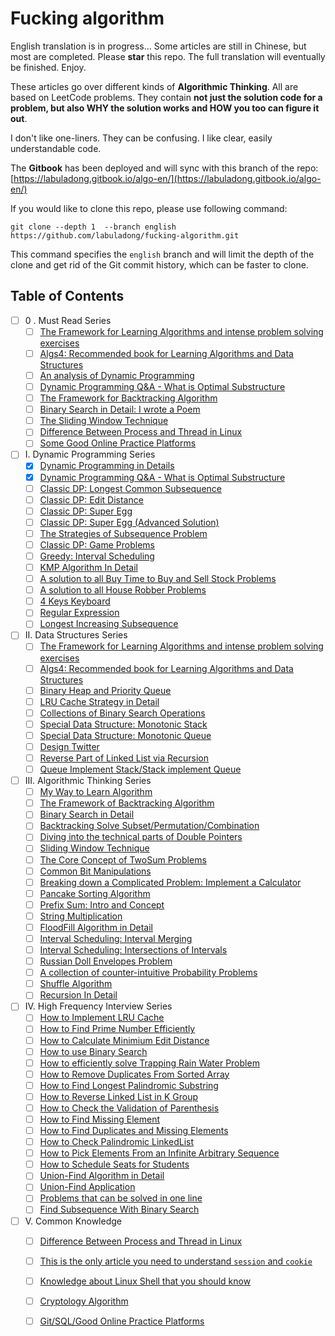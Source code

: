 # Fucking algorithm

English translation is in progress... Some articles are still in Chinese, but most are completed. Please **star** this repo. The full translation will eventually be finished. Enjoy.

These articles go over different kinds of **Algorithmic Thinking**. All are based on LeetCode problems. They contain **not just the solution code for a problem, but also WHY the solution works and HOW you too can figure it out**.

I don't like one-liners. They can be confusing. I like clear, easily understandable code.

The **Gitbook** has been deployed and will sync with this branch of the repo: [https://labuladong.gitbook.io/algo-en/](https://labuladong.gitbook.io/algo-en/)

If you would like to clone this repo, please use following command:

```shell
git clone --depth 1  --branch english https://github.com/labuladong/fucking-algorithm.git
```

This command specifies the `english` branch and will limit the depth of the clone and get rid of the Git commit history, which can be faster to clone.

## Table of Contents

- [ ] 0 . Must Read Series
  - [ ] [The Framework for Learning Algorithms and intense problem solving exercises](think_like_computer/Framework%20and%20thoughts%20about%20learning%20data%20structure%20and%20algorithm.md)
  - [ ] [Algs4: Recommended book for Learning Algorithms and Data Structures](think_like_computer/why_i_recommend_algs4.md)
  - [ ] [An analysis of Dynamic Programming](dynamic_programming/AnalysisOfDynamicProgramming.md)
  - [ ] [Dynamic Programming Q&A - What is Optimal Substructure](dynamic_programming/OptimalSubstructure.md)
  - [ ] [The Framework for Backtracking Algorithm](think_like_computer/DetailsaboutBacktracking.md)
  - [ ] [Binary Search in Detail: I wrote a Poem](think_like_computer/DetailedBinarySearch.md)
  - [ ] [The Sliding Window Technique](think_like_computer/SlidingWindowTechnique.md)
  - [ ] [Difference Between Process and Thread in Linux](common_knowledge/linuxProcess.md)
  - [ ] [Some Good Online Practice Platforms](common_knowledge/OnlinePraticePlatform.md)

- [ ] I. Dynamic Programming Series
  - [x] [Dynamic Programming in Details](dynamic_programming/AnalysisOfDynamicProgramming.md)
  - [x] [Dynamic Programming Q&A - What is Optimal Substructure](dynamic_programming/OptimalSubstructure.md)
  - [ ] [Classic DP: Longest Common Subsequence](dynamic_programming/LongestCommonSubsequence.md)
  - [ ] [Classic DP: Edit Distance](dynamic_programming/EditDistance.md)
  - [ ] [Classic DP: Super Egg](dynamic_programming/ThrowingEggsinHighBuildings.md)
  - [ ] [Classic DP: Super Egg (Advanced Solution)](dynamic_programming/SuperEggDropAdvanced.md)
  - [ ] [The Strategies of Subsequence Problem](dynamic_programming/StrategiesForSubsequenceProblem.md)
  - [ ] [Classic DP: Game Problems](dynamic_programming/GameProblemsInDynamicProgramming.md)
  - [ ] [Greedy: Interval Scheduling](dynamic_programming/IntervalScheduling.md)
  - [ ] [KMP Algorithm In Detail](dynamic_programming/KMPCharacterMatchingAlgorithmInDynamicProgramming.md)
  - [ ] [A solution to all Buy Time to Buy and Sell Stock Problems](dynamic_programming/BestTimeToBuyAndSellStock.md)
  - [ ] [A solution to all House Robber Problems](dynamic_programming/HouseRobber.md)
  - [ ] [4 Keys Keyboard](dynamic_programming/FourKeysKeyboard.md)
  - [ ] [Regular Expression](dynamic_programming/RegularExpression.md)
  - [ ] [Longest Increasing Subsequence](dynamic_programming/LongestIncreasingSubsequence.md)
  
- [ ] II. Data Structures Series
  - [ ] [The Framework for Learning Algorithms and intense problem solving exercises](think_like_computer/Framework%20and%20thoughts%20about%20learning%20data%20structure%20and%20algorithm.md)
  - [ ] [Algs4: Recommended book for Learning Algorithms and Data Structures](think_like_computer/why_i_recommend_algs4.md)
  - [ ] [Binary Heap and Priority Queue](data_structure/binary_heap_implements_priority_queues.md)
  - [ ] [LRU Cache Strategy in Detail](interview/LRU_algorithm.md)
  - [ ] [Collections of Binary Search Operations](data_structure/The_Manipulation_Collection_of_Binary_Search_Tree.md)
  - [ ] [Special Data Structure: Monotonic Stack](data_structure/MonotonicStack.md)
  - [ ] [Special Data Structure: Monotonic Queue](data_structure/Monotonic_queue.md)
  - [ ] [Design Twitter](data_structure/design_Twitter.md)
  - [ ] [Reverse Part of Linked List via Recursion](data_structure/reverse_part_of_a_linked_list_via_recursion.md)
  - [ ] [Queue Implement Stack/Stack implement Queue](data_structure/ImplementQueueUsingStacksImplementStackUsingQueues.md)
  
- [ ] III. Algorithmic Thinking Series
  - [ ] [My Way to Learn Algorithm](think_like_computer/ThewaytoAlgorithmlearning.md)
  - [ ] [The Framework of Backtracking Algorithm](think_like_computer/DetailsaboutBacktracking.md)
  - [ ] [Binary Search in Detail](think_like_computer/DetailedBinarySearch.md)
  - [ ] [Backtracking Solve Subset/Permutation/Combination](interview/Subset_Permutation_Combination.md)
  - [ ] [Diving into the technical parts of Double Pointers](think_like_computer/double_pointer.md)
  - [ ] [Sliding Window Technique](think_like_computer/SlidingWindowTechnique.md)
  - [ ] [The Core Concept of TwoSum Problems](think_like_computer/The_key_to_resolving_TwoSum_problems.md)
  - [ ] [Common Bit Manipulations](think_like_computer/CommonBitManipulation.md)
  - [ ] [Breaking down a Complicated Problem: Implement a Calculator](data_structure/Implementing_the_functions_of_a_calculator.md)
  - [ ] [Pancake Sorting Algorithm](think_like_computer/PancakesSorting.md)
  - [ ] [Prefix Sum: Intro and Concept](think_like_computer/prefix_sum.md)
  - [ ] [String Multiplication](think_like_computer/string_multiplication.md)
  - [ ] [FloodFill Algorithm in Detail](think_like_computer/flood_fill.md)
  - [ ] [Interval Scheduling: Interval Merging](think_like_computer/IntervalMerging.md)
  - [ ] [Interval Scheduling: Intersections of Intervals](think_like_computer/IntervalIntersection.md)
  - [ ] [Russian Doll Envelopes Problem](think_like_computer/RussianDollEnvelopes.md)
  - [ ] [A collection of counter-intuitive Probability Problems](think_like_computer/several_counter_intuitive_probability_problems.md)
  - [ ] [Shuffle Algorithm](think_like_computer/Shuffle_Algorithm.md)
  - [ ] [Recursion In Detail](data_structure/RecursionInDetail.md)
  
- [ ] IV. High Frequency Interview Series
  - [ ] [How to Implement LRU Cache](interview/LRU_algorithm.md)
  - [ ] [How to Find Prime Number Efficiently](interview/Print_PrimeNumbers.md)
  - [ ] [How to Calculate Minimium Edit Distance](dynamic_programming/EditDistance.md)
  - [ ] [How to use Binary Search](interview/UsingBinarySearchAlgorithm.md)
  - [ ] [How to efficiently solve Trapping Rain Water Problem](interview/Trapping_Rain_Water.md)
  - [ ] [How to Remove Duplicates From Sorted Array](interview/RemoveDuplicatesfromSortedArray.md)
  - [ ] [How to Find Longest Palindromic Substring](interview/TheLongestPalindromicSubstring.md)
  - [ ] [How to Reverse Linked List in K Group](interview/reverse-nodes-in-k-group.md)
  - [ ] [How to Check the Validation of Parenthesis](interview/valid-parentheses.md)
  - [ ] [How to Find Missing Element](interview/missing_elements.md)
  - [ ] [How to Find Duplicates and Missing Elements](interview/Find-Duplicate-and-Missing-Element.md)
  - [ ] [How to Check Palindromic LinkedList](interview/check_palindromic_linkedlist.md)
  - [ ] [How to Pick Elements From an Infinite Arbitrary Sequence](interview/ReservoirSampling.md)
  - [ ] [How to Schedule Seats for Students](interview/Seatscheduling.md)
  - [ ] [Union-Find Algorithm in Detail](think_like_computer/Union-find-Explanation.md)
  - [ ] [Union-Find Application](think_like_computer/Union-Find-Application.md)
  - [ ] [Problems that can be solved in one line](interview/one-line-code-puzzles.md)
  - [ ] [Find Subsequence With Binary Search](interview/findSebesquenceWithBinarySearch.md)

- [ ] V. Common Knowledge
  - [ ] [Difference Between Process and Thread in Linux](common_knowledge/linuxProcess.md)
  - [ ] [This is the only article you need to understand `session` and `cookie`](common_knowledge/SessionAndCookie.md)
  - [ ] [Knowledge about Linux Shell that you should know](common_knowledge/linuxshell.md)
  - [ ] [Cryptology Algorithm](common_knowledge/Cryptology.md)
  - [ ] [Git/SQL/Good Online Practice Platforms](common_knowledge/OnlinePraticePlatform.md)



